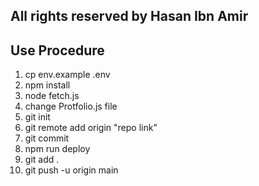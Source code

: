 ## All rights reserved by Hasan Ibn Amir

## Use Procedure

1. cp env.example .env
2. npm install
3. node fetch.js
4. change Protfolio.js file
5. git init
6. git remote add origin "repo link"
7. git commit
8. npm run deploy
9. git add .
10. git push -u origin main
